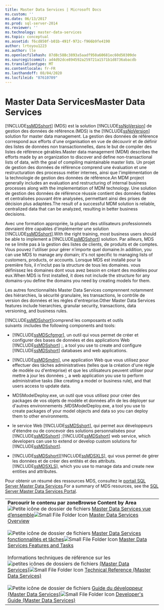 ```yaml
---
title: Master Data Services | Microsoft Docs
ms.custom: ''
ms.date: 06/13/2017
ms.prod: sql-server-2014
ms.reviewer: ''
ms.technology: master-data-services
ms.topic: conceptual
ms.assetid: f6cd850f-b01b-491f-972c-f966b9fe4190
author: lrtoyou1223
ms.author: lle
ms.openlocfilehash: 87d8c588c3893a5aadf950a60681ec60d50309de
ms.sourcegitcommit: ad4d92dce894592a259721a1571b1d8736abacdb
ms.translationtype: MT
ms.contentlocale: fr-FR
ms.lasthandoff: 08/04/2020
ms.locfileid: "87610709"
---
```

# <a name="master-data-services"></a><span data-ttu-id="78f3d-102">Master Data Services</span><span class="sxs-lookup"><span data-stu-id="78f3d-102">Master Data Services</span></span>
  [!INCLUDE[ssMDSshort](../includes/ssmdsshort-md.md)] <span data-ttu-id="78f3d-103">(MDS) est la solution [!INCLUDE[ssNoVersion](../includes/ssnoversion-md.md)] de gestion des données de référence.</span><span class="sxs-lookup"><span data-stu-id="78f3d-103">(MDS) is the [!INCLUDE[ssNoVersion](../includes/ssnoversion-md.md)] solution for master data management.</span></span> <span data-ttu-id="78f3d-104">La gestion des données de référence correspond aux efforts d'une organisation en vue de découvrir et de définir des listes de données non transactionnelles, dans le but de compiler des listes de référence gérables.</span><span class="sxs-lookup"><span data-stu-id="78f3d-104">Master data management (MDM) describes the efforts made by an organization to discover and define non-transactional lists of data, with the goal of compiling maintainable master lists.</span></span> <span data-ttu-id="78f3d-105">Un projet de gestion des données de référence comprend une évaluation et une restructuration des processus métier internes, ainsi que l'implémentation de la technologie de gestion des données de référence.</span><span class="sxs-lookup"><span data-stu-id="78f3d-105">An MDM project generally includes an evaluation and restructuring of internal business processes along with the implementation of MDM technology.</span></span> <span data-ttu-id="78f3d-106">Une solution de gestion des données de référence réussie contient des données fiables et centralisées pouvant être analysées, permettant ainsi des prises de décision plus adaptées.</span><span class="sxs-lookup"><span data-stu-id="78f3d-106">The result of a successful MDM solution is reliable, centralized data that can be analyzed, resulting in better business decisions.</span></span>

 <span data-ttu-id="78f3d-107">Avec une formation appropriée, la plupart des utilisateurs professionnels devraient être capables d'implémenter une solution [!INCLUDE[ssMDSshort](../includes/ssmdsshort-md.md)].</span><span class="sxs-lookup"><span data-stu-id="78f3d-107">With the right training, most business users should be able to implement a [!INCLUDE[ssMDSshort](../includes/ssmdsshort-md.md)] solution.</span></span> <span data-ttu-id="78f3d-108">Par ailleurs, MDS ne se limite pas à la gestion des listes de clients, de produits et de comptes. Vous pouvez l'utiliser pour gérer n'importe quel domaine.</span><span class="sxs-lookup"><span data-stu-id="78f3d-108">In addition, you can use MDS to manage any domain; it's not specific to managing lists of customers, products, or accounts.</span></span> <span data-ttu-id="78f3d-109">Lorsque MDS est installé pour la première fois, il n’inclut pas la structure de tous les domaines. vous définissez les domaines dont vous avez besoin en créant des modèles pour eux.</span><span class="sxs-lookup"><span data-stu-id="78f3d-109">When MDS is first installed, it does not include the structure for any domains-you define the domains you need by creating models for them.</span></span>

 <span data-ttu-id="78f3d-110">Les autres fonctionnalités Master Data Services comprennent notamment des hiérarchies, la sécurité granulaire, les transactions, le contrôle de version des données et les règles d'entreprise.</span><span class="sxs-lookup"><span data-stu-id="78f3d-110">Other Master Data Services features include hierarchies, granular security, transactions, data versioning, and business rules.</span></span>

 [!INCLUDE[ssMDSshort](../includes/ssmdsshort-md.md)]<span data-ttu-id="78f3d-111">comprend les composants et outils suivants :</span><span class="sxs-lookup"><span data-stu-id="78f3d-111">includes the following components and tools:</span></span>

-   [!INCLUDE[ssMDScfgmgr](../includes/ssmdscfgmgr-md.md)]<span data-ttu-id="78f3d-112">, un outil qui vous permet de créer et configurer des bases de données et des applications Web [!INCLUDE[ssMDSshort](../includes/ssmdsshort-md.md)] ;</span><span class="sxs-lookup"><span data-stu-id="78f3d-112">, a tool you use to create and configure [!INCLUDE[ssMDSshort](../includes/ssmdsshort-md.md)] databases and web applications.</span></span>

-   [!INCLUDE[ssMDSmdm](../includes/ssmdsmdm-md.md)]<span data-ttu-id="78f3d-113">, une application Web que vous utilisez pour effectuer des tâches administratives (telles que la création d'une règle de modèle ou d'entreprise) et que les utilisateurs peuvent utiliser pour mettre à jour les données ;</span><span class="sxs-lookup"><span data-stu-id="78f3d-113">, a web application you use to perform administrative tasks (like creating a model or business rule), and that users access to update data.</span></span>

-   <span data-ttu-id="78f3d-114">MDSModelDeploy.exe, un outil que vous utilisez pour créer des packages de vos objets de modèle et données afin de les déployer sur d'autres environnements ;</span><span class="sxs-lookup"><span data-stu-id="78f3d-114">MDSModelDeploy.exe, a tool you use to create packages of your model objects and data so you can deploy them to other environments.</span></span>

-   <span data-ttu-id="78f3d-115">le service Web [!INCLUDE[ssMDSshort](../includes/ssmdsshort-md.md)], qui permet aux développeurs d'étendre ou de concevoir des solutions personnalisées pour [!INCLUDE[ssMDSshort](../includes/ssmdsshort-md.md)] ;</span><span class="sxs-lookup"><span data-stu-id="78f3d-115">[!INCLUDE[ssMDSshort](../includes/ssmdsshort-md.md)] web service, which developers can use to extend or develop custom solutions for [!INCLUDE[ssMDSshort](../includes/ssmdsshort-md.md)].</span></span>

-   [!INCLUDE[ssMDSshort](../includes/ssmdsshort-md.md)]<span data-ttu-id="78f3d-116">[!INCLUDE[ssMDSXLS](../includes/ssmdsxls-md.md)], qui vous permet de gérer les données et de créer des entités et des attributs.</span><span class="sxs-lookup"><span data-stu-id="78f3d-116">[!INCLUDE[ssMDSXLS](../includes/ssmdsxls-md.md)], which you use to manage data and create new entities and attributes.</span></span>

 <span data-ttu-id="78f3d-117">Pour obtenir un résumé des ressources MDS, consultez le [portail SQL Server Master Data Services](https://go.microsoft.com/fwlink/?LinkID=214272).</span><span class="sxs-lookup"><span data-stu-id="78f3d-117">For a summary of MDS resources, see the [SQL Server Master Data Services Portal](https://go.microsoft.com/fwlink/?LinkID=214272).</span></span>

|||
|-|-|
|<span data-ttu-id="78f3d-118">**Parcourir le contenu par zone**</span><span class="sxs-lookup"><span data-stu-id="78f3d-118">**Browse Content by Area**</span></span><br /> <span data-ttu-id="78f3d-119">![Petite icône de dossier de fichiers](../../2014/integration-services/media/filefolder-small.gif "Petite icône de dossier de fichiers") [Master Data Services vue d’ensemble](master-data-services-overview-mds.md)</span><span class="sxs-lookup"><span data-stu-id="78f3d-119">![Small File Folder Icon](../../2014/integration-services/media/filefolder-small.gif "Small File Folder Icon") [Master Data Services Overview](master-data-services-overview-mds.md)</span></span><br /><br /> <span data-ttu-id="78f3d-120">![Petite icône de dossier de fichiers](../../2014/integration-services/media/filefolder-small.gif "Petite icône de dossier de fichiers") [Master Data Services fonctionnalités et tâches](../../2014/master-data-services/master-data-services-features-and-tasks.md)</span><span class="sxs-lookup"><span data-stu-id="78f3d-120">![Small File Folder Icon](../../2014/integration-services/media/filefolder-small.gif "Small File Folder Icon") [Master Data Services Features and Tasks](../../2014/master-data-services/master-data-services-features-and-tasks.md)</span></span><br /><br /> <span data-ttu-id="78f3d-121">Informations techniques de référence sur les ![petites icônes de dossiers de fichiers](../../2014/integration-services/media/filefolder-small.gif "Petite icône de dossier de fichiers") [(Master Data Services)](technical-reference-master-data-services.md)</span><span class="sxs-lookup"><span data-stu-id="78f3d-121">![Small File Folder Icon](../../2014/integration-services/media/filefolder-small.gif "Small File Folder Icon") [Technical Reference (Master Data Services)](technical-reference-master-data-services.md)</span></span><br /><br /> <span data-ttu-id="78f3d-122">![Petite icône de dossier de fichiers](../../2014/integration-services/media/filefolder-small.gif "Petite icône de dossier de fichiers") [Guide du développeur (Master Data Services)](develop/master-data-services-developer-documentation.md)</span><span class="sxs-lookup"><span data-stu-id="78f3d-122">![Small File Folder Icon](../../2014/integration-services/media/filefolder-small.gif "Small File Folder Icon") [Developer's Guide (Master Data Services)](develop/master-data-services-developer-documentation.md)</span></span>||


